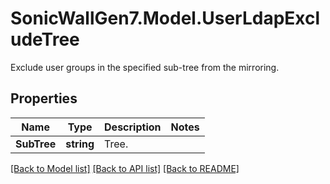 # SonicWallGen7.Model.UserLdapExcludeTree
Exclude user groups in the specified sub-tree from the mirroring.

## Properties

Name | Type | Description | Notes
------------ | ------------- | ------------- | -------------
**SubTree** | **string** | Tree. | 

[[Back to Model list]](../README.md#documentation-for-models) [[Back to API list]](../README.md#documentation-for-api-endpoints) [[Back to README]](../README.md)

